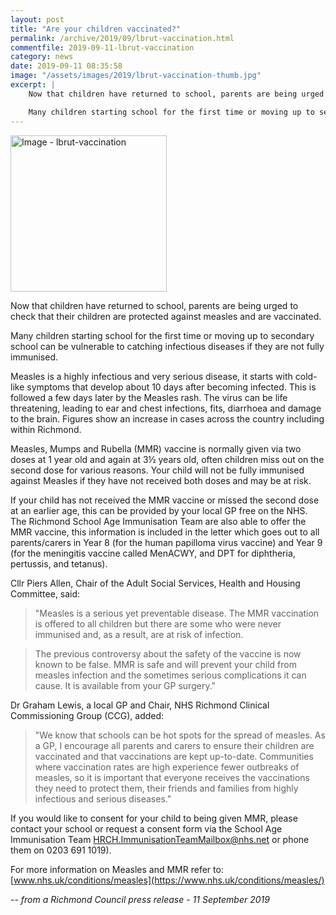 ```yaml
---
layout: post
title: "Are your children vaccinated?"
permalink: /archive/2019/09/lbrut-vaccination.html
commentfile: 2019-09-11-lbrut-vaccination
category: news
date: 2019-09-11 08:35:58
image: "/assets/images/2019/lbrut-vaccination-thumb.jpg"
excerpt: |
    Now that children have returned to school, parents are being urged to check that their children are protected against measles and are vaccinated.

    Many children starting school for the first time or moving up to secondary school can be vulnerable to catching infectious diseases if they are not fully immunised.
---
```

<a href="/assets/images/2019/lbrut-vaccination.jpg" title="Click for a larger image"><img src="/assets/images/2019/lbrut-vaccination-thumb.jpg" width="250" alt="Image - lbrut-vaccination"  class="photo right"/></a>

Now that children have returned to school, parents are being urged to check that their children are protected against measles and are vaccinated.

Many children starting school for the first time or moving up to secondary school can be vulnerable to catching infectious diseases if they are not fully immunised.

Measles is a highly infectious and very serious disease, it starts with cold-like symptoms that develop about 10 days after becoming infected. This is followed a few days later by the Measles rash. The virus can be life threatening, leading to ear and chest infections, fits, diarrhoea and damage to the brain. Figures show an increase in cases across the country including within Richmond.

Measles, Mumps and Rubella (MMR) vaccine is normally given via two doses at 1 year old and again at 3&#189; years old, often children miss out on the second dose for various reasons. Your child will not be fully immunised against Measles if they have not received both doses and may be at risk.

If your child has not received the MMR vaccine or missed the second dose at an earlier age, this can be provided by your local GP free on the NHS. The Richmond School Age Immunisation Team are also able to offer the MMR vaccine, this information is included in the letter which goes out to all parents/carers in Year 8 (for the human papilloma virus vaccine) and Year 9 (for the meningitis vaccine called MenACWY, and DPT for diphtheria, pertussis, and tetanus).

Cllr Piers Allen, Chair of the Adult Social Services, Health and Housing Committee, said:

> "Measles is a serious yet preventable disease.  The MMR vaccination is offered to all children but there are some who were never immunised and, as a result, are at risk of infection.

> The previous controversy about the safety of the vaccine is now known to be false.  MMR is safe and will prevent your child from measles infection and the sometimes serious complications it can cause.  It is available from your GP surgery."

Dr Graham Lewis, a local GP and Chair, NHS Richmond Clinical Commissioning Group (CCG), added:

> "We know that schools can be hot spots for the spread of measles. As a GP, I encourage all parents and carers to ensure their children are vaccinated and that vaccinations are kept up-to-date.  Communities where vaccination rates are high experience fewer outbreaks of measles, so it is important that everyone receives the vaccinations they need to protect them, their friends and families from highly infectious and serious diseases."

If you would like to consent for your child to being given MMR, please contact your school or request a consent form via the School Age Immunisation Team  [HRCH.ImmunisationTeamMailbox@nhs.net](mailto:HRCH.ImmunisationTeamMailbox@nhs.net) or phone them on 0203 691 1019).

For more information on Measles and MMR refer to: [www.nhs.uk/conditions/measles](https://www.nhs.uk/conditions/measles/)

<cite>-- from a Richmond Council press release - 11 September 2019</cite>
